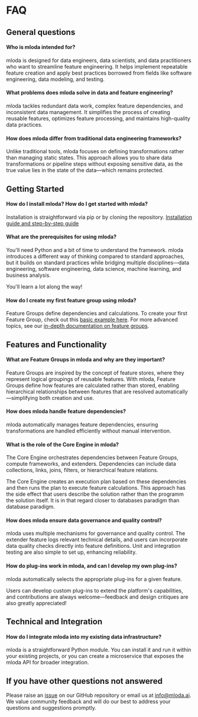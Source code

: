# FAQ

## General questions

#### Who is mloda intended for? 

mloda is designed for data engineers, data scientists, and data practitioners who want to streamline feature engineering. It helps implement repeatable feature creation and apply best practices borrowed from fields like software engineering, data modeling, and testing.

#### What problems does mloda solve in data and feature engineering? 

mloda tackles redundant data work, complex feature dependencies, and inconsistent data management. It simplifies the process of creating reusable features, optimizes feature processing, and maintains high-quality data practices.

#### How does mloda differ from traditional data engineering frameworks? 

Unlike traditional tools, mloda focuses on defining transformations rather than managing static states. This approach allows you to share data transformations or pipeline steps without exposing sensitive data, as the true value lies in the state of the data—which remains protected.

## Getting Started

#### How do I install mloda? How do I get started with mloda?

Installation is straightforward via pip or by cloning the repository. [Installation guide and step-by-step guide](https://tomkaltofen.github.io/mloda/chapter1/installation/)

#### What are the prerequisites for using mloda? 

You'll need Python and a bit of time to understand the framework. mloda introduces a different way of thinking compared to standard approaches, but it builds on standard practices while bridging multiple disciplines—data engineering, software engineering, data science, machine learning, and business analysis. 

You'll learn a lot along the way!

#### How do I create my first feature group using mloda? 

Feature Groups define dependencies and calculations. To create your first Feature Group, check out this [basic example here](https://tomkaltofen.github.io/mloda/chapter1/feature-groups/). For more advanced topics, see our [in-depth documentation on feature groups](https://tomkaltofen.github.io/mloda/in_depth/feature-chain-parser/).

## Features and Functionality

#### What are Feature Groups in mloda and why are they important? 

Feature Groups are inspired by the concept of feature stores, where they represent logical groupings of reusable features. With mloda, Feature Groups define how features are calculated rather than stored, enabling hierarchical relationships between features that are resolved automatically—simplifying both creation and use.

#### How does mloda handle feature dependencies? 

mloda automatically manages feature dependencies, ensuring transformations are handled efficiently without manual intervention.

#### What is the role of the Core Engine in mloda? 

The Core Engine orchestrates dependencies between Feature Groups, compute frameworks, and extenders. Dependencies can include data collections, links, joins, filters, or hierarchical feature relations. 

The Core Engine creates an execution plan based on these dependencies and then runs the plan to execute feature calculations. This approach has the side effect that users describe the solution rather than the programm the solution itself. It is in that regard closer to databases paradigm than database paradigm.

#### How does mloda ensure data governance and quality control? 

mloda uses multiple mechanisms for governance and quality control. The extender feature logs relevant technical details, and users can incorporate data quality checks directly into feature definitions. Unit and integration testing are also simple to set up, enhancing reliability.

#### How do plug-ins work in mloda, and can I develop my own plug-ins?

mloda automatically selects the appropriate plug-ins for a given feature. 

Users can develop custom plug-ins to extend the platform's capabilities, and contributions are always welcome—feedback and design critiques are also greatly appreciated!

## Technical and Integration

#### How do I integrate mloda into my existing data infrastructure? 

mloda is a straightforward Python module. You can install it and run it within your existing projects, or you can create a microservice that exposes the mloda API for broader integration.

## If you have other questions not answered

Please raise an [issue](https://github.com/TomKaltofen/mloda/issues/) on our GitHub repository or email us at [info@mloda.ai](mailto:info@mloda.ai). We value community feedback and will do our best to address your questions and suggestions promptly.
